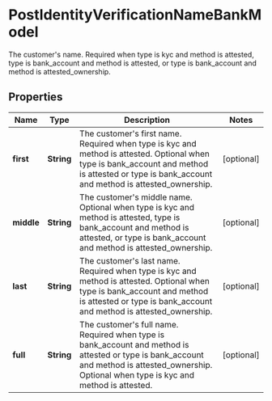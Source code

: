 

# PostIdentityVerificationNameBankModel

The customer's name. Required when type is kyc and method is attested, type is bank_account and method is attested, or type is bank_account and method is attested_ownership.

## Properties

| Name | Type | Description | Notes |
|------------ | ------------- | ------------- | -------------|
|**first** | **String** | The customer&#39;s first name. Required when type is kyc and method is attested. Optional when type is bank_account and method is attested or type is bank_account and method is attested_ownership. |  [optional] |
|**middle** | **String** | The customer&#39;s middle name. Optional when type is kyc and method is attested, type is bank_account and method is attested, or type is bank_account and method is attested_ownership. |  [optional] |
|**last** | **String** | The customer&#39;s last name. Required when type is kyc and method is attested. Optional when type is bank_account and method is attested or type is bank_account and method is attested_ownership. |  [optional] |
|**full** | **String** | The customer&#39;s full name. Required when type is bank_account and method is attested or type is bank_account and method is attested_ownership. Optional when type is kyc and method is attested. |  [optional] |




